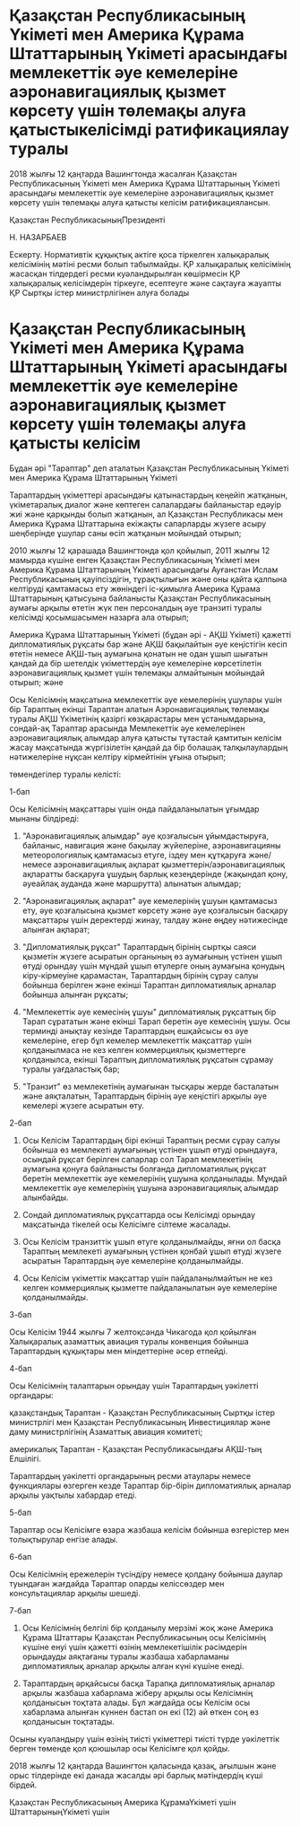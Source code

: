 # Қазақстан Республикасының Үкіметі мен Америка Құрама Штаттарының Үкіметі арасындағы мемлекеттік әуе кемелеріне аэронавигациялық қызмет көрсету үшін төлемақы алуға қатыстыкелісімді ратификациялау туралы

2018 жылғы 12 қаңтарда Вашингтонда жасалған Қазақстан Республикасының Үкіметі мен Америка Құрама Штаттарының Үкіметі арасындағы мемлекеттік әуе кемелеріне аэронавигациялық қызмет көрсету үшін төлемақы алуға қатысты келісім ратификациялансын.

Қазақстан РеспубликасыныңПрезиденті

Н. НАЗАРБАЕВ

Ескерту. Нормативтік құқықтық актіге қоса тіркелген халықаралық келісімінің мәтіні ресми болып табылмайды. ҚР халықаралық келісімінің жасасқан тілдердегі ресми куәландырылған көшірмесін ҚР халықаралық келісімдерін тіркеуге, есептеуге және сақтауға жауапты ҚР Сыртқы істер министрлігінен алуға болады

# Қазақстан Республикасының Үкіметі мен Америка Құрама Штаттарының Үкіметі арасындағы мемлекеттік әуе кемелеріне аэронавигациялық қызмет көрсету үшін төлемақы алуға қатысты келісім

Бұдан әрі "Тараптар" деп аталатын Қазақстан Республикасының Үкіметі мен Америка Құрама Штаттарының Үкіметі

Тараптардың үкіметтері арасындағы қатынастардың кеңейіп жатқанын, үкіметаралық диалог және көптеген салалардағы байланыстар едәуір жиі және қарқынды болып жатқанын, ал Қазақстан Республикасы мен Америка Құрама Штаттарына екіжақты сапарларды жүзеге асыру шеңберінде ұшулар саны өсіп жатқанын мойындай отырып;

2010 жылғы 12 қарашада Вашингтонда қол қойылып, 2011 жылғы 12 мамырда күшіне енген Қазақстан Республикасының Үкіметі мен Америка Құрама Штаттарының Үкіметі арасындағы Ауғанстан Ислам Республикасының қауіпсіздігін, тұрақтылығын және оны қайта қалпына келтіруді қамтамасыз ету жөніндегі іс-қимылға Америка Құрама Штаттарының қатысуына байланысты Қазақстан Республикасының аумағы арқылы өтетін жүк пен персоналдың әуе транзиті туралы келісімді қосымшасымен назарға ала отырып;

Америка Құрама Штаттарының Үкіметі (бұдан әрі - АҚШ Үкіметі) қажетті дипломатиялық рұқсаты бар және АҚШ бақылайтын әуе кеңістігін кесіп өтетін немесе АҚШ-тың аумағына қонатын не одан ұшып шығатын қандай да бір шетелдік үкіметтердің әуе кемелеріне көрсетілетін аэронавигациялық қызмет үшін төлемақы алмайтынын мойындай отырып; және

Осы Келісімнің мақсатына мемлекеттік әуе кемелерінің ұшулары үшін бір Тараптың екінші Тараптан алатын Аэронавигациялық төлемақы туралы АҚШ Үкіметінің қазіргі көзқарастары мен ұстанымдарына, сондай-ақ Тараптар арасында Мемлекеттік әуе кемелерінен аэронавигациялық алымдар алуға қатысты тұтастай қамтитын келісім жасау мақсатында жүргізілетін қандай да бір болашақ талқылаулардың нәтижелеріне нұқсан келтіру кірмейтінін ұғына отырып;

төмендегілер туралы келісті:

1-бап

Осы Келісімнің мақсаттары үшін онда пайдаланылатын ұғымдар мынаны білдіреді:

1) "Аэронавигациялық алымдар" әуе қозғалысын ұйымдастыруға, байланыс, навигация және бақылау жүйелеріне, аэронавигацияны метеорологиялық қамтамасыз етуге, іздеу мен құтқаруға және/немесе аэронавигациялық ақпарат қызметтерін/аэронавигациялық ақпаратты басқаруға ұшудың барлық кезеңдерінде (жақындап қону, әуеайлақ ауданда және маршрутта) алынатын алымдар;

2) "Аэронавигациялық ақпарат" әуе кемелерінің ұшуын қамтамасыз ету, әуе қозғалысына қызмет көрсету және әуе қозғалысын басқару мақсаттары үшін деректерді жинау, талдау және өңдеу нәтижесінде алынған ақпарат;

3) "Дипломатиялық рұқсат" Тараптардың бірінің сыртқы саяси қызметін жүзеге асыратын органының өз аумағының үстінен ұшып өтуді орындау үшін мұндай ұшып өтулерге оның аумағына қонудың кіру-кірмеуіне қарамастан, Тараптардың бірінің сұрау салуы бойынша берілген және екінші Тараптан дипломатиялық арналар бойынша алынған рұқсаты;

4) "Мемлекеттік әуе кемесінің ұшуы" дипломатиялық рұқсаттың бір Тарап сұрататын және екінші Тарап беретін әуе кемесінің ұшуы. Осы терминді анықтау кезінде Тараптардың ешқайсысы өз әуе кемелеріне, егер бұл кемелер мемлекеттік мақсаттар үшін қолданылмаса не кез келген коммерциялық қызметтерге қолданылса, екінші Тараптың дипломатиялық рұқсатын сұрамау туралы уағдаластық бар;

5) "Транзит" өз мемлекетінің аумағынан тысқары жерде басталатын және аяқталатын, Тараптардың бірінің әуе кеңістігі арқылы әуе кемелері жүзеге асыратын өту.

2-бап

1. Осы Келісім Тараптардың бірі екінші Тараптың ресми сұрау салуы бойынша өз мемлекеті аумағының үстінен ұшып өтуді орындауға, осындай рұқсат берілген сапарлар сол Тарап мемлекетінің аумағына қонуға байланысты болғанда дипломатиялық рұқсат беретін мемлекеттік әуе кемелерінің ұшуына қолданылады. Мұндай мемлекеттік әуе кемелерінің ұшуына аэронавигациялық алымдар алынбайды.

2. Сондай дипломатиялық рұқсаттарда осы Келісімді орындау мақсатында тікелей осы Келісімге сілтеме жасалады.

3. Осы Келісім транзиттік ұшып өтуге қолданылмайды, яғни ол басқа Тараптың мемлекеті аумағының үстінен қонбай ұшып өтуді жүзеге асыратын Тараптардың әуе кемелеріне қолданылмайды.

4. Осы Келісім үкіметтік мақсаттар үшін пайдаланылмайтын не кез келген коммерциялық қызметте пайдаланылатын әуе кемелеріне қолданылмайды.

3-бап

Осы Келісім 1944 жылғы 7 желтоқсанда Чикагода қол қойылған Халықаралық азаматтық авиация туралы конвенция бойынша Тараптардың құқықтары мен міндеттеріне әсер етпейді.

4-бап

Осы Келісімнің талаптарын орындау үшін Тараптардың уәкілетті органдары:

қазақстандық Тараптан - Қазақстан Республикасының Сыртқы істер министрлігі мен Қазақстан Республикасының Инвестициялар және даму министрлігінің Азаматтық авиация комитеті;

америкалық Тараптан - Қазақстан Республикасындағы АҚШ-тың Елшілігі.

Тараптардың уәкілетті органдарының ресми атаулары немесе функциялары өзгерген кезде Тараптар бір-бірін дипломатиялық арналар арқылы уақтылы хабардар етеді.

5-бап

Тараптар осы Келісімге өзара жазбаша келісім бойынша өзгерістер мен толықтырулар енгізе алады.

6-бап

Осы Келісімнің ережелерін түсіндіру немесе қолдану бойынша даулар туындаған жағдайда Тараптар оларды келіссөздер мен консультациялар арқылы шешеді.

7-бап

1. Осы Келісімнің белгілі бір қолданылу мерзімі жоқ және Америка Құрама Штаттары Қазақстан Республикасының осы Келісімнің күшіне енуі үшін қажетті өзінің мемлекетішілік рәсімдерін орындауды аяқтағаны туралы жазбаша хабарламаны дипломатиялық арналар арқылы алған күні күшіне енеді.

2. Тараптардың әрқайсысы басқа Тарапқа дипломатиялық арналар арқылы жазбаша хабарлама жіберу арқылы осы Келісімнің қолданысын тоқтата алады. Бұл жағдайда осы Келісім осы хабарлама алынған күннен бастап он екі (12) ай өткен соң өз қолданысын тоқтатады.

Осыны куәландыру үшін өзінің тиісті үкіметтері тиісті түрде уәкілеттік берген төменде қол қоюшылар осы Келісімге қол қойды.

2018 жылғы 12 қаңтарда Вашингтон қаласында қазақ, ағылшын және орыс тілдерінде екі данада жасалды әрі барлық мәтіндердің күші бірдей.

Қазақстан Республикасының                Америка ҚұрамаҮкіметі үшін                             ШтаттарыныңҮкіметі үшін

